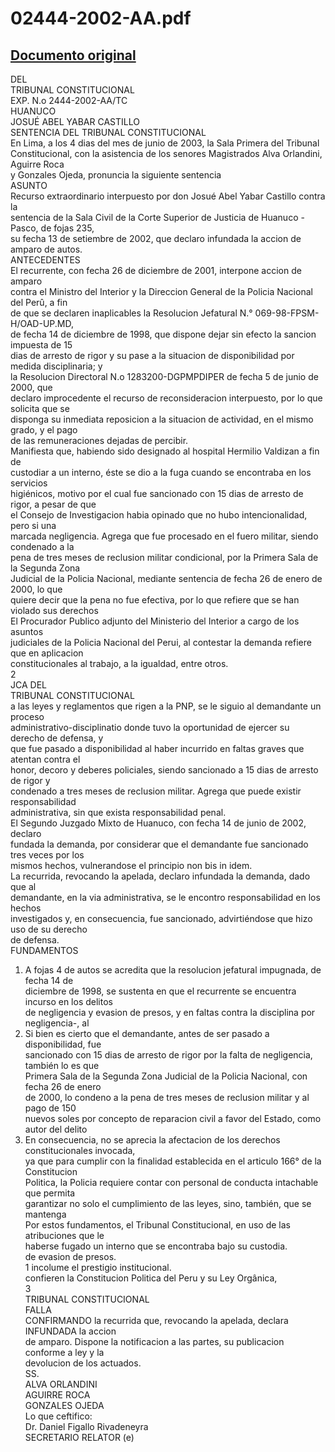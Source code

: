 
02444-2002-AA.pdf
=================
  
[Documento original](https://tc.gob.pe/jurisprudencia/2003/02444-2002-AA.pdf)  
---  
DEL  
TRIBUNAL CONSTITUCIONAL  
EXP. N.o 2444-2002-AA/TC  
HUANUCO  
JOSUÉ ABEL YABAR CASTILLO  
SENTENCIA DEL TRIBUNAL CONSTITUCIONAL  
En Lima, a los 4 dias del mes de junio de 2003, la Sala Primera del Tribunal  
Constitucional, con la asistencia de los senores Magistrados Alva Orlandini, Aguirre Roca  
y Gonzales Ojeda, pronuncia la siguiente sentencia  
ASUNTO  
Recurso extraordinario interpuesto por don Josué Abel Yabar Castillo contra la  
sentencia de la Sala Civil de la Corte Superior de Justicia de Huanuco - Pasco, de fojas 235,  
su fecha 13 de setiembre de 2002, que declaro infundada la accion de amparo de autos.  
ANTECEDENTES  
El recurrente, con fecha 26 de diciembre de 2001, interpone accion de amparo  
contra el Ministro del Interior y la Direccion General de la Policia Nacional del Perû, a fin  
de que se declaren inaplicables la Resolucion Jefatural N.° 069-98-FPSM-H/OAD-UP.MD,  
de fecha 14 de diciembre de 1998, que dispone dejar sin efecto la sancion impuesta de 15  
dias de arresto de rigor y su pase a la situacion de disponibilidad por medida disciplinaria; y  
la Resolucion Directoral N.o 1283200-DGPMPDIPER de fecha 5 de junio de 2000, que  
declaro improcedente el recurso de reconsideracion interpuesto, por lo que solicita que se  
disponga su inmediata reposicion a la situacion de actividad, en el mismo grado, y el pago  
de las remuneraciones dejadas de percibir.  
Manifiesta que, habiendo sido designado al hospital Hermilio Valdizan a fin de  
custodiar a un interno, éste se dio a la fuga cuando se encontraba en los servicios  
higiénicos, motivo por el cual fue sancionado con 15 dias de arresto de rigor, a pesar de que  
el Consejo de Investigacion habia opinado que no hubo intencionalidad, pero si una  
marcada negligencia. Agrega que fue procesado en el fuero militar, siendo condenado a la  
pena de tres meses de reclusion militar condicional, por la Primera Sala de la Segunda Zona  
Judicial de la Policia Nacional, mediante sentencia de fecha 26 de enero de 2000, lo que  
quiere decir que la pena no fue efectiva, por lo que refiere que se han violado sus derechos  
El Procurador Publico adjunto del Ministerio del Interior a cargo de los asuntos  
judiciales de la Policia Nacional del Perui, al contestar la demanda refiere que en aplicacion  
constitucionales al trabajo, a la igualdad, entre otros.  
2  
JCA DEL  
TRIBUNAL CONSTITUCIONAL  
a las leyes y reglamentos que rigen a la PNP, se le siguio al demandante un proceso  
administrativo-disciplinatio donde tuvo la oportunidad de ejercer su derecho de defensa, y  
que fue pasado a disponibilidad al haber incurrido en faltas graves que atentan contra el  
honor, decoro y deberes policiales, siendo sancionado a 15 dias de arresto de rigor y  
condenado a tres meses de reclusion militar. Agrega que puede existir responsabilidad  
administrativa, sin que exista responsabilidad penal.  
El Segundo Juzgado Mixto de Huanuco, con fecha 14 de junio de 2002, declaro  
fundada la demanda, por considerar que el demandante fue sancionado tres veces por los  
mismos hechos, vulnerandose el principio non bis in idem.  
La recurrida, revocando la apelada, declaro infundada la demanda, dado que al  
demandante, en la via administrativa, se le encontro responsabilidad en los hechos  
investigados y, en consecuencia, fue sancionado, advirtiéndose que hizo uso de su derecho  
de defensa.  
FUNDAMENTOS  
1. A fojas 4 de autos se acredita que la resolucion jefatural impugnada, de fecha 14 de  
diciembre de 1998, se sustenta en que el recurrente se encuentra incurso en los delitos  
de negligencia y evasion de presos, y en faltas contra la disciplina por negligencia-, al  
2. Si bien es cierto que el demandante, antes de ser pasado a disponibilidad, fue  
sancionado con 15 dias de arresto de rigor por la falta de negligencia, también lo es que  
Primera Sala de la Segunda Zona Judicial de la Policia Nacional, con fecha 26 de enero  
de 2000, lo condeno a la pena de tres meses de reclusion militar y al pago de 150  
nuevos soles por concepto de reparacion civil a favor del Estado, como autor del delito  
3. En consecuencia, no se aprecia la afectacion de los derechos constitucionales invocada,  
ya que para cumplir con la finalidad establecida en el articulo 166° de la Constitucion  
Politica, la Policia requiere contar con personal de conducta intachable que permita  
garantizar no solo el cumplimiento de las leyes, sino, también, que se mantenga  
Por estos fundamentos, el Tribunal Constitucional, en uso de las atribuciones que le  
haberse fugado un interno que se encontraba bajo su custodia.  
de evasion de presos.  
1 incolume el prestigio institucional.  
confieren la Constitucion Politica del Peru y su Ley Orgânica,  
3  
TRIBUNAL CONSTITUCIONAL  
FALLA  
CONFIRMANDO la recurrida que, revocando la apelada, declara INFUNDADA la accion  
de amparo. Dispone la notificacion a las partes, su publicacion conforme a ley y la  
devolucion de los actuados.  
SS.  
ALVA ORLANDINI  
AGUIRRE ROCA  
GONZALES OJEDA  
Lo que ceftifico:  
Dr. Daniel Figallo Rivadeneyra  
SECRETARIO RELATOR (e)